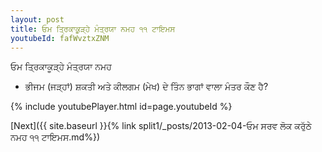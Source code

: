 ```yaml
---
layout: post
title: ਓਮ ਤ੍ਰਿਕਾਕੂੜ੍ਹੇ ਮੰਤ੍ਰਯਾ ਨਮਹ ੧੧ ਟਾਇਮਸ
youtubeId: fafWvztxZNM
---
```

 
 
 ਓਮ ਤ੍ਰਿਕਾਕੂੜ੍ਹੇ ਮੰਤ੍ਰਯਾ ਨਮਹ  
 
 -  ਭੀਜਮ (ਜੜ੍ਹਾਂ) ਸ਼ਕਤੀ ਅਤੇ ਕੀਲਗਮ (ਮੇਖ) ਦੇ ਤਿੰਨ ਭਾਗਾਂ ਵਾਲਾ ਮੰਤਰ ਕੌਣ ਹੈ? 
 
  
 
  
 
 
 
 
 
 


{% include youtubePlayer.html id=page.youtubeId %}
 
[Next]({{ site.baseurl }}{% link  split1/_posts/2013-02-04-ਓਮ ਸਰਵ ਲੋਕ ਕਰੁੱਠੇ ਨਮਹ ੧੧ ਟਾਇਮਸ.md%})
 
